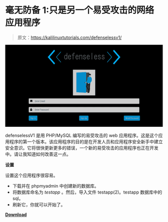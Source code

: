 # 毫无防备 1:只是另一个易受攻击的网络应用程序

> 原文：<https://kalilinuxtutorials.com/defenselessv1/>

[![defenselessV1 : Just Another Vulnerable Web Application](img/d2bc219f6b7a143784eedd7d79583a93.png "defenselessV1 : Just Another Vulnerable Web Application")](https://1.bp.blogspot.com/-HMn8sAdo4K4/YM3VrctkuUI/AAAAAAAAJkE/G7RXXfGDndET-3r9Uc_En0JXR4eBMFqwwCLcBGAsYHQ/s728/2%2B%25281%2529.png)

defenselessV1 是用 PHP/MySQL 编写的易受攻击的 web 应用程序。这是这个应用程序的第一个版本。该应用程序的目的是在开发人员和应用程序安全新手中建立安全意识。它将很快更新更多的错误，一个新的易受攻击的应用程序也正在开发中。请让我知道如何改善这一点。

**设置**

设置这个应用程序很容易。

*   下载并在 phpmyadmin 中创建新的数据库。
*   将数据库命名为 *testapp* 。然后，导入文件 testapp(2)。testapp 数据库中的 sql。
*   刷新它，你就可以开始了。

[**Download**](https://github.com/infosecAK/defenselessV1)